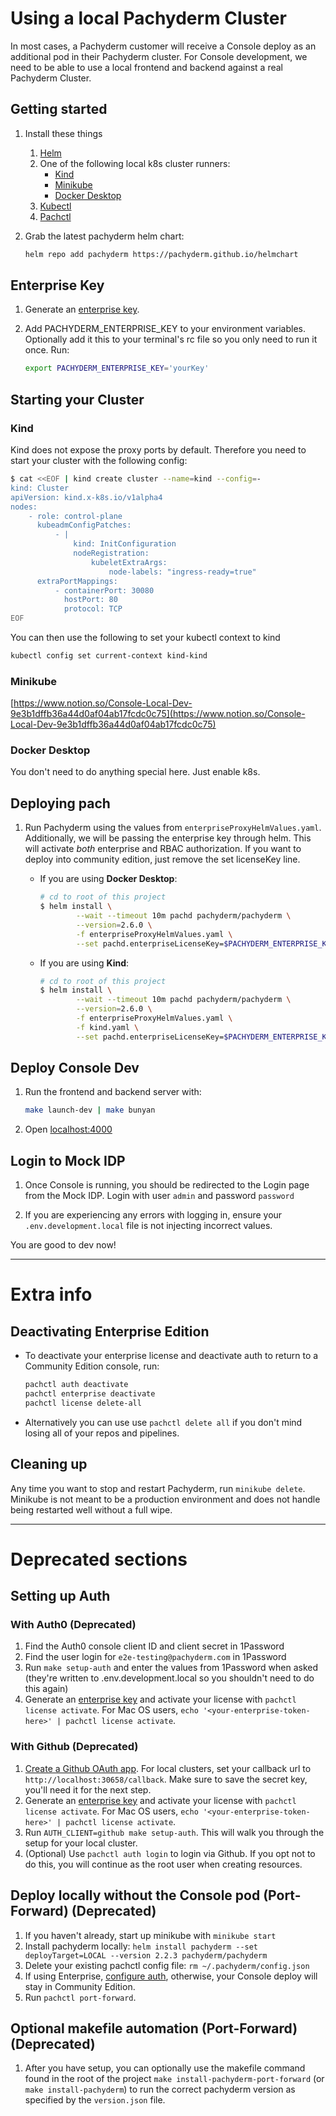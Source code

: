 # Using a local Pachyderm Cluster

In most cases, a Pachyderm customer will receive a Console deploy as an additional pod in their Pachyderm cluster. For Console development, we need to be able to use a local frontend and backend against a real Pachyderm Cluster.

## Getting started

1. Install these things
   1. [Helm](https://helm.sh/docs/intro/install/)
   1. One of the following local k8s cluster runners:
      - [Kind](https://kind.sigs.k8s.io/)
      - [Minikube](https://minikube.sigs.k8s.io/docs/start/)
      - [Docker Desktop](https://www.docker.com/products/docker-desktop/)
   1. [Kubectl](https://kubernetes.io/docs/tasks/tools/)
   1. [Pachctl](https://docs.pachyderm.com/latest/getting-started/local-installation/#install-pachctl)
1. Grab the latest pachyderm helm chart:

   ```bash
   helm repo add pachyderm https://pachyderm.github.io/helmchart
   ```

## Enterprise Key

1. Generate an [enterprise key](https://enterprise-token-gen.pachyderm.io/dev).

1. Add PACHYDERM_ENTERPRISE_KEY to your environment variables. Optionally add it this to your terminal's rc file so you only need to run it once. Run:

   ```bash
   export PACHYDERM_ENTERPRISE_KEY='yourKey'
   ```

## Starting your Cluster

### Kind

Kind does not expose the proxy ports by default. Therefore you need to start your cluster with the following config:

```bash
$ cat <<EOF | kind create cluster --name=kind --config=-
kind: Cluster
apiVersion: kind.x-k8s.io/v1alpha4
nodes:
    - role: control-plane
      kubeadmConfigPatches:
          - |
              kind: InitConfiguration
              nodeRegistration:
                  kubeletExtraArgs:
                      node-labels: "ingress-ready=true"
      extraPortMappings:
          - containerPort: 30080
            hostPort: 80
            protocol: TCP
EOF
```

You can then use the following to set your kubectl context to kind

```bash
kubectl config set current-context kind-kind
```

### Minikube

[https://www.notion.so/Console-Local-Dev-9e3b1dffb36a44d0af04ab17fcdc0c75](https://www.notion.so/Console-Local-Dev-9e3b1dffb36a44d0af04ab17fcdc0c75)

### Docker Desktop

You don't need to do anything special here. Just enable k8s.

## Deploying pach

1. Run Pachyderm using the values from `enterpriseProxyHelmValues.yaml`. Additionally, we will be passing the enterprise key through helm. This will activate _both_ enterprise and RBAC authorization. If you want to deploy into community edition, just remove the set licenseKey line.

   - If you are using **Docker Desktop**:

     ```bash
     # cd to root of this project
     $ helm install \
             --wait --timeout 10m pachd pachyderm/pachyderm \
             --version=2.6.0 \
             -f enterpriseProxyHelmValues.yaml \
             --set pachd.enterpriseLicenseKey=$PACHYDERM_ENTERPRISE_KEY
     ```

   - If you are using **Kind**:

     ```bash
     # cd to root of this project
     $ helm install \
             --wait --timeout 10m pachd pachyderm/pachyderm \
             --version=2.6.0 \
             -f enterpriseProxyHelmValues.yaml \
             -f kind.yaml \
             --set pachd.enterpriseLicenseKey=$PACHYDERM_ENTERPRISE_KEY
     ```

## Deploy Console Dev

1. Run the frontend and backend server with:

   ```bash
   make launch-dev | make bunyan
   ```

1. Open [localhost:4000](http://localhost:4000)

## Login to Mock IDP

1. Once Console is running, you should be redirected to the Login page from the Mock IDP. Login with user `admin` and password `password`

1. If you are experiencing any errors with logging in, ensure your `.env.development.local` file is not injecting incorrect values.

You are good to dev now!

---

# Extra info

## Deactivating Enterprise Edition

- To deactivate your enterprise license and deactivate auth to return to a Community Edition console, run:

  ```bash
  pachctl auth deactivate
  pachctl enterprise deactivate
  pachctl license delete-all
  ```

- Alternatively you can use use `pachctl delete all` if you don't mind losing all of your repos and pipelines.

## Cleaning up

Any time you want to stop and restart Pachyderm, run `minikube delete`. Minikube is not meant to be a production environment
and does not handle being restarted well without a full wipe.

---

# Deprecated sections

## Setting up Auth

### With Auth0 (Deprecated)

1. Find the Auth0 console client ID and client secret in 1Password
1. Find the user login for `e2e-testing@pachyderm.com` in 1Password
1. Run `make setup-auth` and enter the values from 1Password when asked (they're written to .env.development.local so you shouldn't need to do this again)
1. Generate an [enterprise key](https://enterprise-token-gen.pachyderm.io/dev) and activate your license with `pachctl license activate`. For Mac OS users, `echo '<your-enterprise-token-here>' | pachctl license activate`.

### With Github (Deprecated)

1. [Create a Github OAuth app](https://docs.github.com/en/developers/apps/creating-an-oauth-app). For local clusters, set your callback url to `http://localhost:30658/callback`. Make sure to save the secret key, you'll need it for the next step.
1. Generate an [enterprise key](https://enterprise-token-gen.pachyderm.io/dev) and activate your license with `pachctl license activate`. For Mac OS users, `echo '<your-enterprise-token-here>' | pachctl license activate`.
1. Run `AUTH_CLIENT=github make setup-auth`. This will walk you through the setup for your local cluster.
1. (Optional) Use `pachctl auth login` to login via Github. If you opt not to do this, you will continue as the root user when creating resources.

## Deploy locally without the Console pod (Port-Forward) (Deprecated)

1. If you haven't already, start up minikube with `minikube start`
1. Install pachyderm locally: `helm install pachyderm --set deployTarget=LOCAL --version 2.2.3 pachyderm/pachyderm`
1. Delete your existing pachctl config file: `rm ~/.pachyderm/config.json`
1. If using Enterprise, [configure auth](#with-auth0-deprecated), otherwise, your Console deploy will stay in Community Edition.
1. Run `pachctl port-forward`.

## Optional makefile automation (Port-Forward) (Deprecated)

1. After you have setup, you can optionally use the makefile command found in the root of the project `make install-pachyderm-port-forward` (or `make install-pachyderm`) to run the correct pachyderm version as specified by the `version.json` file.
